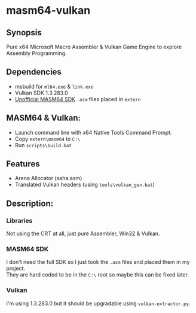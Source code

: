 # masm64-vulkan  
## Synopsis  
Pure x64 Microsoft Macro Assembler & Vulkan Game Engine to explore Assembly Programming.
## Dependencies
- msbuild for `ml64.exe` & `link.exe`
- Vulkan SDK 1.3.283.0
- [Unofficial MASM64 SDK](https://masm32.com) `.asm` files placed in `extern`
## MASM64 & Vulkan:  
- Launch command line with x64 Native Tools Command Prompt.  
- Copy `extern\masm64` to `C:\`
- Run `scripts\build.bat`  
## Features
- Arena Allocator (saha.asm)
- Translated Vulkan headers (using `tools\vulkan_gen.bat`)
## Description:
### Libraries
Not using the CRT at all, just pure Assembler, Win32 & Vulkan.
### MASM64 SDK
I don't need the full SDK so I just took the `.asm` files and placed them in my project.  
They are hard coded to be in the `C:\` root so maybe this can be fixed later.  
### Vulkan
I'm using 1.3.283.0 but it should be upgradable using `vulkan-extractor.py`.
